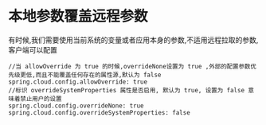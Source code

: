 # 本地参数覆盖远程参数

有时候,我们需要使用当前系统的变量或者应用本身的参数,不适用远程拉取的参数,客户端可以配置

```
//当 allowOverride 为 true 的时候,overrideNone设置为 true ,外部的配置参数优先级更低,而且不能覆盖任何存在的属性源,默认为 false
spring.cloud.config.allowOverride: true
//标识 overrideSystemProperties 属性是否启用, 默认为 true, 设置为 false 意味着禁止用户的设置
spring.cloud.config.overrideNone: true
spring.cloud.config.overrideSystemProperties: false
```

